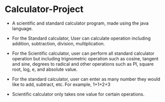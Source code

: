 # Calculator-Project

- A scientific and standard calculator program, made using the java language.
- For the Standard calculator, User can calculate operation including addition, subtraction, division, multiplication.
- For the Scientific calculator, user can perform all standard calculator operation but including trignometric operation such as cosine, tangent and sine, degrees to radical and other operations such as PI, square root, log, e, and absolute value.

- For the standard calculator, user can enter as many number they would like to add, subtract, etc. For example, 1+1+2+3
- Scientific calculator only takes one value for certain operations.
